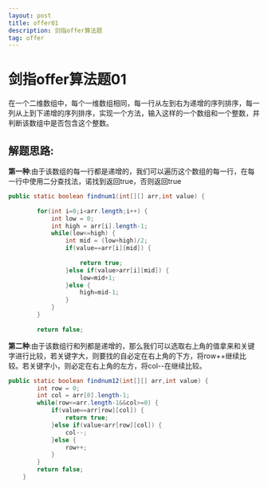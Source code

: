 ```yaml
---
layout: post
title: offer01
description: 剑指offer算法题
tag: offer
---
```


# 剑指offer算法题01

在一个二维数组中，每个一维数组相同，每一行从左到右为递增的序列排序，每一列从上到下递增的序列排序，实现一个方法，输入这样的一个数组和一个整数，并判断该数组中是否包含这个整数。

## 解题思路:

**第一种**:由于该数组的每一行都是递增的，我们可以遍历这个数组的每一行，在每一行中使用二分查找法，诺找到返回true，否则返回true

```java
public static boolean findnum1(int[][] arr,int value) {
		
		for(int i=0;i<arr.length;i++) {
			int low = 0;
			int high = arr[i].length-1;
			while(low<=high) {
				int mid = (low+high)/2;
				if(value==arr[i][mid]) {
				
					return true;
				}else if(value>arr[i][mid]) {
					low=mid+1;
				}else {
					high=mid-1;
				}
			}
		}
		
		return false;
```

**第二种**:由于该数组行和列都是递增的，那么我们可以选取右上角的值拿来和关键字进行比较，若关键字大，则要找的自必定在右上角的下方，将row++继续比较。若关键字小，则必定在右上角的左方，将col--在继续比较。

```java
public static boolean findnum12(int[][] arr,int value) {
		int row = 0;
		int col = arr[0].length-1;
		while(row<=arr.length-1&&col>=0) {
			if(value==arr[row][col]) {
				return true;
			}else if(value<arr[row][col]) {
				col--;
			}else {
				row++;
			}
		}
		return false;
	}
	
```

